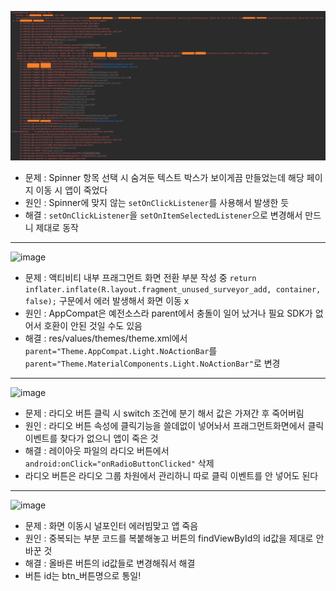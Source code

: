 ![image](https://github.com/kappleword/TroubleShooting/blob/main/img/21.09.30%20spinner%20%EC%9D%B4%EB%B2%A4%ED%8A%B8%20%EC%97%90%EB%9F%AC.PNG?raw=true)
+ 문제 : Spinner 항목 선택 시 숨겨둔 텍스트 박스가 보이게끔 만들었는데 해당 페이지 이동 시 앱이 죽었다 
+ 원인 : Spinner에 맞지 않는 `setOnClickListener`를 사용해서 발생한 듯 
+ 해결 : `setOnClickListener`을 `setOnItemSelectedListener`으로 변경해서 만드니 제대로 동작
------------------------------------------------------------------------------------------------------------------------------------------------------------
![image](https://user-images.githubusercontent.com/45361543/131081906-291cd5f2-967f-40c1-a2d5-439e89d8e11d.png)
+ 문제 : 액티비티 내부 프래그먼트 화면 전환 부분 작성 중 `return inflater.inflate(R.layout.fragment_unused_surveyor_add, container, false);` 구문에서 에러 발생해서 화면 이동 x
+ 원인 : AppCompat은 예전소스라 parent에서 충돌이 일어 났거나 필요 SDK가 없어서 호환이 안된 것일 수도 있음
+ 해결 : res/values/themes/theme.xml에서 `parent="Theme.AppCompat.Light.NoActionBar`를 `parent="Theme.MaterialComponents.Light.NoActionBar"`로 변경  
------------------------------------------------------------------------------------------------------------------------------------------------------------
![image](https://user-images.githubusercontent.com/45361543/131081953-74c4b17a-7e7c-47bf-9b28-cc8e1242f5fa.png)
+ 문제 : 라디오 버튼 클릭 시 switch 조건에 분기 해서 값은 가져간 후 죽어버림 
+ 원인 : 라디오 버튼 속성에 클릭기능을 쓸데없이 넣어놔서 프래그먼트화면에서 클릭 이벤트를 찾다가 없으니 앱이 죽은 것
+ 해결 : 레이아웃 파일의 라디오 버튼에서 `android:onClick="onRadioButtonClicked"` 삭제
+ 라디오 버튼은 라디오 그룹 차원에서 관리하니 따로 클릭 이벤트를 안 넣어도 된다  
------------------------------------------------------------------------------------------------------------------------------------------------------------
![image](https://user-images.githubusercontent.com/45361543/131081972-bb0de2f8-7bd4-4298-826e-a3a595609a39.png)
+ 문제 : 화면 이동시 널포인터 에러빔맞고 앱 죽음
+ 원인 : 중복되는 부분 코드를 복붙해놓고 버튼의 findViewById의 id값을 제대로 안 바꾼 것
+ 해결 : 올바른 버튼의 id값들로 변경해줘서 해결
+ 버튼 id는 btn_버튼명으로 통일!
